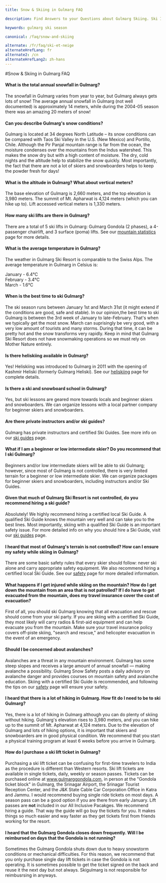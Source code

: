 ```yaml
---
title: Snow & Skiing in Gulmarg FAQ

description: Find Answers to your Questions about Gulmarg Skiing. Ski India Annual Snowfall, Gulmarg Ski Season, Kashmir Heliski, Gulmarg Ski School, Lifts & Passes, etc...

keywords: gulmarg ski season

canonical: /faq/snow-and-skiing

alternate: /fr/faq/ski-et-neige
alternateHrefLang: fr
alternate2: /cn
alternateHrefLang2: zh-hans
---
```


#Snow & Skiing in Gulmarg FAQ

<div class="accordion fancy clean">
    <article class="ac-item">
        <h4 class="ac-title" id="one">What is the total annual snowfall in Gulmarg?</h4>
        <div class="ac-content">
            <p>The snowfall in Gulmarg varies from year to year, but Gulmarg always gets lots of snow! The average annual snowfall in Gulmarg (not well documented) is approximately 14 meters, while during the 2004-05 season there was an amazing 20 meters of snow!</p>
        </div>
    </article>
    <article class="ac-item">
        <h4 class="ac-title" id="two">Can you describe Gulmarg's snow conditions?</h4>
        <div class="ac-content">
            <p>
                Gulmarg is located at 34 degrees North Latitude – its snow conditions can be compared with Taos Ski Valley in the U.S. (New Mexico) and Portillo, Chile. Although the Pir Panjal mountain range is far from the ocean, the moisture condenses over the mountains from the Indus watershed. This makes the snow dry but with a high content of moisture. The dry, cold nights and the altitude help to stabilize the snow quickly. Most importantly, the fact that there are not a lot of skiers and snowboarders helps to keep the powder fresh for days!
            </p>
        </div>
    </article>
    <article class="ac-item">
        <h4 class="ac-title" id="three">What is the altitude in Gulmarg? What about vertical meters?</h4>
        <div class="ac-content">
            <p>
                The base elevation of Gulmarg is 2,660 meters, and the top elevation is 3,980 meters. The summit of Mt. Apharwat is 4,124 meters (which you can hike up to). Lift accessed vertical meters is 1,330 meters.
            </p>
        </div>
    </article>
    <article class="ac-item">
        <h4 class="ac-title" id="four">How many ski lifts are there in Gulmarg?</h4>
        <div class="ac-content">
            <p>
                There are a total of 5 ski lifts in Gulmarg: Gulmarg Gondola (2 phases), a 4-passenger chairlift, and 3 surface (poma) lifts. See our <a href="/the-mountain/mountain-stats" title="Go to: Mountain Stats">mountain statistics</a> page for more details.
            </p>
        </div>
    </article>
    <article class="ac-item">
        <h4 class="ac-title" id="five">What is the average temperature in Gulmarg?</h4>
        <div class="ac-content">
            <p>
                The weather in Gulmarg Ski Resort is comparable to the Swiss Alps. The average temperature in Gulmarg in Celsius is:
            </p>
            <p>
                January - 6.4&#x2103;<br>
                February - 3.4&#x2103;<br>
                March - 1.6&#x2103;
            </p>
        </div>
    </article>
    <article class="ac-item">
        <h4 class="ac-title" id="six">When is the best time to ski Gulmarg?</h4>
        <div class="ac-content">
            <p>
                The ski season runs between January 1st and March 31st (it might extend if the conditions are good, safe and stable). In our opinion,the best time to ski Gulmarg is between the 3rd week of January to late-February. That's when we typically get the most snow. March can suprisingly be very good, with a very low amount of tourists and many storms. During that time, it can be pretty hot and the snow transforms very rapidly. Keep in mind that Gulmarg Ski Resort does not have snowmaking operations so we must rely on Mother Nature entirely.
            </p>
        </div>
    </article>
    <article class="ac-item">
        <h4 class="ac-title" id="seven">Is there heliskiing available in Gulmarg?</h4>
        <div class="ac-content">
            <p>
                Yes! Heliskiing was introduced to Gulmarg in 2011 with the opening of Kashmir Heliski (formerly Gulmarg Heliski). See our <a href="/the-mountain/gulmarg-heliski" title="Go to: Gulmarg Heliski">heliskiing</a> page for complete details.
            </p>
        </div>
    </article>
    <article class="ac-item">
        <h4 class="ac-title" id="eight">Is there a ski and snowboard school in Gulmarg?</h4>
        <div class="ac-content">
            <p>
                Yes, but ski lessons are geared more towards locals and beginner skiers and snowboarders. We can organize lessons with a local partner company for beginner skiers and snowboarders.
            </p>
        </div>
    </article>
    <article class="ac-item">
        <h4 class="ac-title" id="nine">Are there private instructors and/or ski guides?</h4>
        <div class="ac-content">
            <p>
                Gulmarg has private instructors and certified Ski Guides. See more info on our <a href="/the-mountain/ski-guides" title="Go to: Ski Guides">ski guides</a> page.
            </p>
        </div>
    </article>
    <article class="ac-item" id="ten">
        <h4 class="ac-title">What if I am a beginner or low intermediate skier? Do you recommend that I ski Gulmarg?</h4>
        <div class="ac-content">
            <p>
                Beginners and/or low intermediate skiers will be able to ski Gulmarg; however, since most of Gulmarg is not controlled, there is very limited terrain for a beginner or low intermediate skier. We can organize packages for beginner skiers and snowboarders, including instructors and/or Ski Guides.
            </p>
        </div>
    </article>
    <article class="ac-item" id="eleven">
        <h4 class="ac-title">Given that much of Gulmarg Ski Resort is not controlled, do you recommend hiring a ski guide?</h4>
        <div class="ac-content">
            <p>
                Absolutely! We highly recommend hiring a certified local Ski Guide. A qualified Ski Guide knows the mountain very well and can take you to the best lines. Most importantly, skiing with a qualified Ski Guide is an important safety issue. For more detailed info on why you should hire a Ski Guide, visit our <a href="/the-mountain/ski-guides" title="Go to: Ski Guides">ski guides</a> page.
            </p>
        </div>
    </article>
    <article class="ac-item">
        <h4 class="ac-title" id="twelve">I heard that most of Gulmarg's terrain is not controlled? How can I ensure my safety while skiing in Gulmarg? </h4>
        <div class="ac-content">
            <p>
                There are some basic safety rules that every skier should follow: never ski alone and carry appropriate safety equipment. We also recommend hiring a certified local Ski Guide. See our <a href="/the-mountain/mountain-safety" title="Go to: Safety">safety</a> page for more detailed information.
            </p>
        </div>
    </article>
    <article class="ac-item">
        <h4 class="ac-title" id="thirteen">What happens if I get injured while skiing on the mountain? How do I get down the mountain from an area that is not patrolled? If I do have to get evacuated from the mountain, does my travel insurance cover the cost of evacuation? </h4>
        <div class="ac-content">
            <p>
                First of all, you should ski Gulmarg knowing that all evacuation and rescue should come from your ski party. If you are skiing with a certified Ski Guide, they most likely will carry radios &amp; first-aid equipment and can help evacuate you from the mountain. Make sure your travel insurance policy covers off-piste skiing, "search and rescue," and helicopter evacuation in the event of an emergency.
            </p>
        </div>
    </article>
    <article class="ac-item">
        <h4 class="ac-title" id="fourteen">Should I be concerned about avalanches? </h4>
        <div class="ac-content">
            <p>
                Avalanches are a threat in any mountain environment. Gulmarg has some steep slopes and receives a large amount of annual snowfall — making avalanche a possibility. Gulmarg Snow Safety posts a daily advisory on avalanche danger and provides courses on mountain safety and avalanche education. Skiing with a certified Ski Guide is recommended, and following the tips on our <a href="/the-mountain/mountain-safety" title="Go to: Safety">safety</a> page will ensure your safety.
            </p>
        </div>
    </article>
    <article class="ac-item">
        <h4 class="ac-title" id="fifteen">I heard that there is a lot of hiking in Gulmarg. How fit do I need to be to ski Gulmarg?</h4>
        <div class="ac-content">
            <p>
                Yes, there is a lot of hiking in Gulmarg although you can do plenty of skiing without hiking. Gulmarg's elevation rises to 3,980 meters, and you can hike up to the summit of Mt. Apharwat at 4,124 meters. Due to the elevation of Gulmarg and lots of hiking options, it is important that skiers and snowboarders are in good physical condition. We recommend that you start a physical training program at least 6 weeks before you arrive in Gulmarg.
            </p>
        </div>
    </article>
    <article class="ac-item">
        <h4 class="ac-title" id="sixteen">How do I purchase a ski lift ticket in Gulmarg?</h4>
        <div class="ac-content">
            <p>
                Purchasing a ski lift ticket can be confusing for first-time travelers to India as the procedure is different than Western resorts. Ski lift tickets are available in single tickets, daily, weekly or season passes. Tickets can be purchased online at <a href="http://www.gulmarggondola.com" title="Visit: www.gulmarggondola.com" target="_blank">www.gulmarggondola.com</a>, in person at the "Gondola ticket block" in Gulmarg, the Srinagar Airport, the Srinagar Tourist Reception Center, and the J&amp;K State Cable Car Corporation Office in Katra and Jammu. I would recommend buying single ride tickets on most days. A season pass can be a good option if you are there from early January. Lift passes are <b>not</b> included in our All Inclusive Pacakges. We recommend hiring a guide. That way the guide will go buy the tickets for you. It makes things so much easier and way faster as they get tickets first from friends working for the resort.
            </p>
        </div>
    </article>
    <article class="ac-item">
        <h4 class="ac-title" id="seventeen">I heard that the Gulmarg Gondola closes down frequently. Will I be reimbursed on days that the Gondola is not running?</h4>
        <div class="ac-content">
            <p>
                Sometimes the Gulmarg Gondola shuts down due to heavy snowstorm conditions or mechanical difficulties. For this reason, we recommend that you only purchase single day lift tickets in case the Gondola is not operating. It is sometimes possible to get the ticket signed on the back and reuse it the next day but not always. Skigulmarg is not responsible for reimbusrsing in anyways.
            </p>
        </div>
    </article>
</div>

